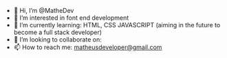 - 👋 Hi, I’m @MatheDev
- 👀 I’m interested in font end development
- 🌱 I’m currently learning: HTML, CSS JAVASCRIPT (aiming in the future to become a full stack developer)
- 💞️ I’m looking to collaborate on:
- 📫 How to reach me: matheusdeveloper@gmail.com

<!---
MatheDev/MatheDev is a ✨ special ✨ repository because its `README.md` (this file) appears on your GitHub profile.
You can click the Preview link to take a look at your changes.
--->
